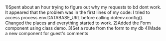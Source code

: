 1)Spent about an hour trying to figure out why my requests to bd dont work. It appeared that the problem was in the first lines of my code: I tried to access process.env.DATABASE_URL before calling dotenv.config(). Changed the places and everything started to work.
2)Added the Form component using class demo.
3)Set a route from the form to my db
4)Made a new component for guest's comments
